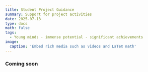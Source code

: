 ```yaml
---
title: Student Project Guidance
summary: Support for project activities
date: 2025-07-13
type: docs
math: false
tags:
  - Young minds - immense potential - significant achievements
image:
  caption: 'Embed rich media such as videos and LaTeX math'
---
```


### Coming soon

<!-- ## Heading

### Details 

description

* Teaching 
* stories
* others

## Heading 2

### Details 2

description 2

* Teaching  2
* stories 2
* others 2 -->